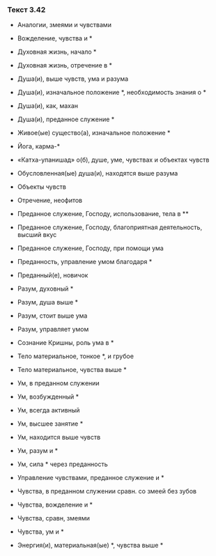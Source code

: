 ### Текст 3.42

- Аналогии, змеями и чувствами

- Вожделение, чувства и *

- Духовная жизнь, начало *

- Духовная жизнь, отречение в *

- Душа(и), выше чувств, ума и разума

- Душа(и), изначальное положение *, необходимость знания о *

- Душа(и), как, махан

- Душа(и), преданное служение *

- Живое(ые) существо(а), изначальное положение *

- Йога, карма-*

- «Катха-упанишад» о(б), душе, уме, чувствах и объектах чувств

- Обусловленная(ые) душа(и), находятся выше разума

- Объекты чувств

- Отречение, неофитов

- Преданное служение, Господу, использование, тела в **

- Преданное служение, Господу, благоприятная деятельность, высший вкус

- Преданное служение, Господу, при помощи ума

- Преданность, управление умом благодаря *

- Преданный(е), новичок

- Разум, духовный *

- Разум, душа выше *

- Разум, стоит выше ума

- Разум, управляет умом

- Сознание Кришны, роль ума в *

- Тело материальное, тонкое *, и грубое

- Тело материальное, чувства выше *

- Ум, в преданном служении

- Ум, возбужденный *

- Ум, всегда активный

- Ум, высшее занятие *

- Ум, находится выше чувств

- Ум, разум и *

- Ум, сила * через преданность

- Управление чувствами, преданное служение и *

- Чувства, в преданном служении сравн. со змеей без зубов

- Чувства, вожделение и *

- Чувства, сравн, змеями

- Чувства, ум и *

- Энергия(и), материальная(ые) *, чувства выше *
	
